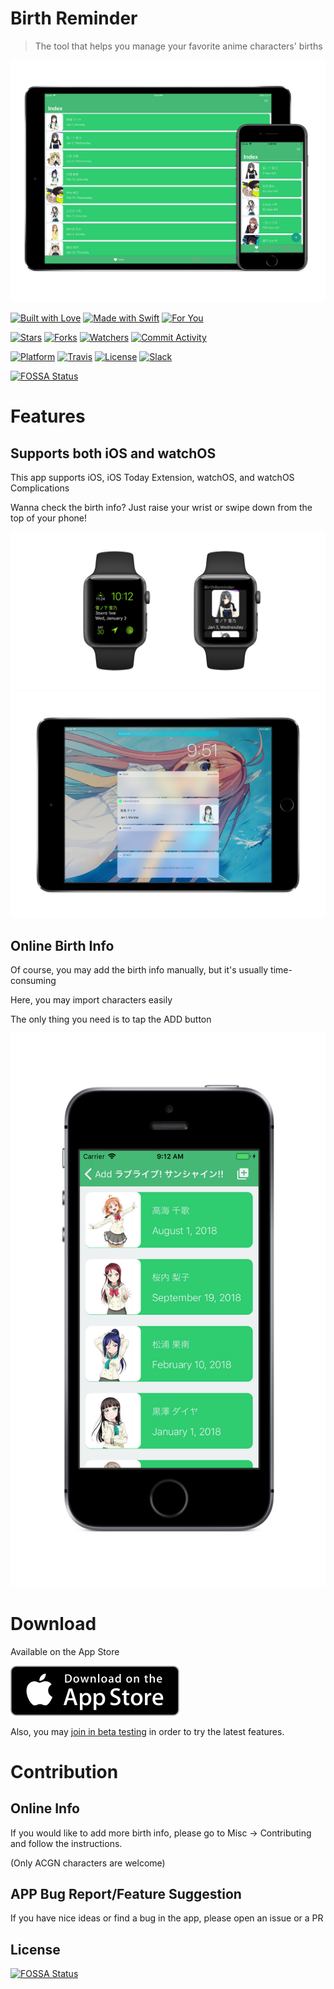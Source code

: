 # Birth Reminder

> The tool that helps you manage your favorite anime characters' births

![The index page of this app has a list of people and their birthdays](./GitHubPics/index.png)

[![Built with Love](https://forthebadge.com/images/badges/built-with-love.svg)](http://forthebadge.com)
[![Made with Swift](https://forthebadge.com/images/badges/made-with-swift.svg)](https://swift.org/)
[![For You](https://forthebadge.com/images/badges/for-you.svg)](http://forthebadge.com)

[![Stars](https://img.shields.io/github/stars/CaptainYukinoshitaHachiman/BirthReminder.svg?style=for-the-badge&label=Stars)](https://github.com/CaptainYukinoshitaHachiman/BirthReminder)
[![Forks](https://img.shields.io/github/forks/CaptainYukinoshitaHachiman/BirthReminder.svg?style=for-the-badge&label=Forks)](https://github.com/CaptainYukinoshitaHachiman/BirthReminder)
[![Watchers](https://img.shields.io/github/watchers/CaptainYukinoshitaHachiman/BirthReminder.svg?style=for-the-badge&label=Watchers)](https://github.com/CaptainYukinoshitaHachiman/BirthReminder)
[![Commit Activity](https://img.shields.io/github/commit-activity/y/CaptainYukinoshitaHachiman/BirthReminder.svg?style=for-the-badge)](https://github.com/CaptainYukinoshitaHachiman/BirthReminder)

[![Platform](https://img.shields.io/badge/Platform-iOS%20watchOS-green.svg?style=for-the-badge)](https://itunes.apple.com/us/app/birth-reminder/id1286497475?ls=1&mt=8)
[![Travis](https://img.shields.io/travis/CaptainYukinoshitaHachiman/BirthReminder.svg?style=for-the-badge)](https://www.travis-ci.org/CaptainYukinoshitaHachiman/BirthReminder)
[![License](https://img.shields.io/github/license/CaptainYukinoshitaHachiman/BirthReminder.svg?style=for-the-badge)](https://github.com/CaptainYukinoshitaHachiman/BirthReminder/blob/master/LICENSE)
[![Slack](https://img.shields.io/badge/Slack-BirthReminder-orange.svg?style=for-the-badge)](https://join.slack.com/t/birthreminder/shared_invite/enQtMjgwOTExNDA1MzE2LTkyZDQ3MWVmMmM0OWFhNzIyYzFkMGMwY2ZjMjY0ZGU1M2E2MTNjODlhNWQ1OTEzZmVlMWY4OTc5Njk0Njc1MTc)

[![FOSSA Status](https://app.fossa.io/api/projects/git%2Bgithub.com%2FCaptainYukinoshitaHachiman%2FBirthReminder.svg?type=small)](https://app.fossa.io/projects/git%2Bgithub.com%2FCaptainYukinoshitaHachiman%2FBirthReminder?ref=badge_small)
# Features

## Supports both iOS and watchOS

This app supports iOS, iOS Today Extension, watchOS, and watchOS Complications

Wanna check the birth info? Just raise your wrist or swipe down from the top of your phone!

![](GitHubPics/applewatch.png)
![](GitHubPics/today.png)

## Online Birth Info

Of course, you may add the birth info manually, but it's usually time-consuming

Here, you may import characters easily

The only thing you need is to tap the ADD button

![Add button can be found on the upper-right corner](./GitHubPics/online.png)

# Download

Available on the App Store

[![Download on the App Store](./GitHubPics/appstore.svg)](https://itunes.apple.com/us/app/birthreminder/id1375252429?ls=1&mt=8)

Also, you may [join in beta testing](https://birth-reminder-testflight.herokuapp.com) in order to try the latest features.

# Contribution

## Online Info

If you would like to add more birth info, please go to Misc -> Contributing and follow the instructions.

(Only ACGN characters are welcome)

## APP Bug Report/Feature Suggestion

If you have nice ideas or find a bug in the app, please open an issue or a PR


## License
[![FOSSA Status](https://app.fossa.io/api/projects/git%2Bgithub.com%2FCaptainYukinoshitaHachiman%2FBirthReminder.svg?type=large)](https://app.fossa.io/projects/git%2Bgithub.com%2FCaptainYukinoshitaHachiman%2FBirthReminder?ref=badge_large)
